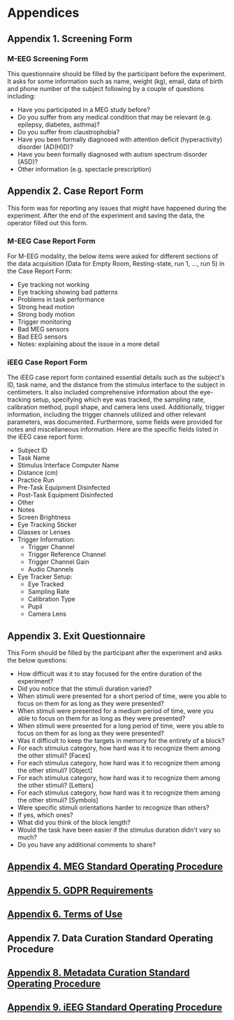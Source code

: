 # Appendices

## Appendix 1. Screening Form

### M-EEG Screening Form

This questionnaire should be filled by the participant before the experiment. It asks for some information such as name, weight (kg), email, data of birth and phone number of the subject following by a couple of questions including:

* Have you participated in a MEG study before?
* Do you suffer from any medical condition that may be relevant (e.g. epilepsy, diabetes, asthma)?
* Do you suffer from claustrophobia?
* Have you been formally diagnosed with attention deficit (hyperactivity) disorder (AD(H)D)?
* Have you been formally diagnosed with autism spectrum disorder (ASD)?
* Other information (e.g. spectacle prescription)

## Appendix 2. Case Report Form

This form was for reporting any issues that might have happened during the experiment. After the end of the experiment and saving the data, the operator filled out this form.

### M-EEG Case Report Form

For M-EEG modality, the below items were asked for different sections of the data acquisition (Data for Empty Room, Resting-state, run 1, …, run 5) in the Case Report Form:

* Eye tracking not working
* Eye tracking showing bad patterns
* Problems in task performance
* Strong head motion
* Strong body motion
* Trigger monitoring
* Bad MEG sensors
* Bad EEG sensors
* Notes: explaining about the issue in a more detail

### iEEG Case Report Form

The iEEG case report form contained essential details such as the subject's ID, task name, and the distance from the stimulus interface to the subject in centimeters. It also included comprehensive information about the eye-tracking setup, specifying which eye was tracked, the sampling rate, calibration method, pupil shape, and camera lens used. Additionally, trigger information, including the trigger channels utilized and other relevant parameters, was documented. Furthermore, some fields were provided for notes and miscellaneous information. Here are the specific fields listed in the iEEG case report form:

* Subject ID
* Task Name
* Stimulus Interface Computer Name
* Distance (cm)
* Practice Run
* Pre-Task Equipment Disinfected
* Post-Task Equipment Disinfected
* Other
* Notes
* Screen Brightness
* Eye Tracking Sticker
* Glasses or Lenses
* Trigger Information:
  * Trigger Channel
  * Trigger Reference Channel
  * Trigger Channel Gain
  * Audio Channels
* Eye Tracker Setup:
  * Eye Tracked
  * Sampling Rate
  * Calibration Type
  * Pupil
  * Camera Lens

## Appendix 3. Exit Questionnaire

This Form should be filled by the participant after the experiment and asks the below questions:

* How difficult was it to stay focused for the entire duration of the experiment?
* Did you notice that the stimuli duration varied?
* When stimuli were presented for a short period of time, were you able to focus on them for as long as they were presented?
* When stimuli were presented for a medium period of time, were you able to focus on them for as long as they were presented?
* When stimuli were presented for a long period of time, were you able to focus on them for as long as they were presented?
* Was it difficult to keep the targets in memory for the entirety of a block?
* For each stimulus category, how hard was it to recognize them among the other stimuli? [Faces]
* For each stimulus category, how hard was it to recognize them among the other stimuli? [Object]
* For each stimulus category, how hard was it to recognize them among the other stimuli? [Letters]
* For each stimulus category, how hard was it to recognize them among the other stimuli? [Symbols]
* Were specific stimuli orientations harder to recognize than others?
* If yes, which ones?
* What did you think of the block length?
* Would the task have been easier if the stimulus duration didn't vary so much?
* Do you have any additional comments to share?

## <a href="https://github.com/Cogitate-consortium/cogitate-data/blob/main/assets/documentation/linked_files/MEG%20SOP_v1.0.pdf" target="_blank">Appendix 4. MEG Standard Operating Procedure</a>

## <a href="https://github.com/Cogitate-consortium/cogitate-data/blob/main/assets/documentation/linked_files/Cogitate_GDPR_v1.pdf" target="_blank">Appendix 5. GDPR Requirements</a>

## <a href="https://github.com/Cogitate-consortium/cogitate-data/blob/main/assets/documentation/linked_files/Cogitate_ToU_v1.pdf" target="_blank">Appendix 6. Terms of Use</a>

## Appendix 7. Data Curation Standard Operating Procedure

## <a href="https://github.com/Cogitate-consortium/cogitate-data/blob/main/assets/documentation/linked_files/metadata-curation-doc_2024-05-14_v1.0.pdf" target="_blank">Appendix 8. Metadata Curation Standard Operating Procedure</a>

## <a href="https://github.com/Cogitate-consortium/cogitate-data/blob/main/assets/documentation/linked_files/SOP%20iEEG%20General_v2.pdf" target="_blank">Appendix 9. iEEG Standard Operating Procedure</a>
